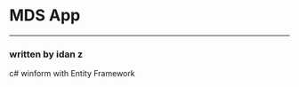 
# MDS App 
--------------------------

### written by idan z



c# winform with Entity Framework



